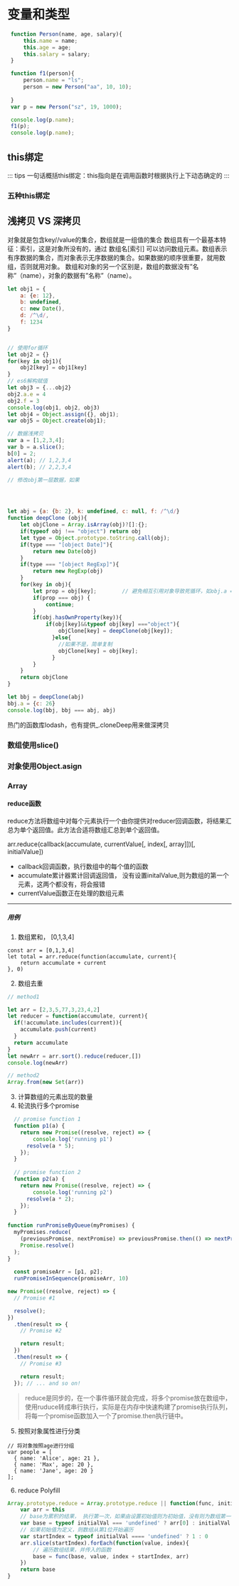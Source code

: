 
# 变量和类型

```js
 function Person(name, age, salary){
     this.name = name;
     this.age = age;
     this.salary = salary;
 }

 function f1(person){
     person.name = "ls";
     person = new Person("aa", 10, 10);
    
 }
 var p = new Person("sz", 19, 1000);

 console.log(p.name);
 f1(p);
 console.log(p.name);


```


## this绑定

::: tips
一句话概括this绑定：this指向是在调用函数时根据执行上下动态确定的
:::

### 五种this绑定



## 浅拷贝 VS 深拷贝




对象就是包含key//value的集合，数组就是一组值的集合
数组具有一个最基本特征：索引，这是对象所没有的，通过 数组名[索引] 可以访问数组元素。数组表示有序数据的集合，而对象表示无序数据的集合。如果数据的顺序很重要，就用数组，否则就用对象。
数组和对象的另一个区别是，数组的数据没有”名称”（name），对象的数据有”名称”（name）。

```js
let obj1 = {
    a: {e: 12},
    b: undefined,
    c: new Date(),
    d: /^\d/,
    f: 1234
}


// 使用for循环
let obj2 = {}
for(key in obj1){
    obj2[key] = obj1[key] 
}
// es6解构赋值
let obj3 = {...obj2}
obj2.a.e = 4
obj2.f = 3
console.log(obj1, obj2, obj3)
let obj4 = Object.assign({}, obj1);
var obj5 = Object.create(obj1);

// 数据浅拷贝
var a = [1,2,3,4];
var b = a.slice();
b[0] = 2;
alert(a); // 1,2,3,4
alert(b); // 2,2,3,4

// 修改obj第一层数据，如果




let abj = {a: {b: 2}, k: undefined, c: null, f: /^\d/}
function deepClone (obj){
    let objClone = Array.isArray(obj)?[]:{};
    if(typeof obj !== "object") return obj
    let type = Object.prototype.toString.call(obj);
    if(type === "[object Date]"){
        return new Date(obj)
    }
    if(type === "[object RegExp]"){
        return new RegExp(obj)
    }
    for(key in obj){
        let prop = obj[key];        // 避免相互引用对象导致死循环，如obj.a = obj的情况
        if(prop === obj) {            
            continue;
        }     
        if(obj.hasOwnProperty(key)){
            if(obj[key]&&typeof obj[key] ==="object"){
                objClone[key] = deepClone(obj[key]);
              }else{
                //如果不是，简单复制
                objClone[key] = obj[key];
              }
        }
    }
    return objClone
}

let bbj = deepClone(abj)
bbj.a = {c: 26}
console.log(bbj, bbj === abj, abj)

```
热门的函数库lodash，也有提供_.cloneDeep用来做深拷贝


### 数组使用slice()

### 对象使用Object.asign


### Array


#### reduce函数

reduce方法将数组中对每个元素执行一个由你提供对reducer回调函数，将结果汇总为单个返回值。此方法合适将数组汇总到单个返回值。

arr.reduce(callback(accumulate, currentValue[, index[, array]])[, initialValue])

- callback回调函数，执行数组中的每个值的函数
- accumulate累计器累计回调返回值， 没有设置initalValue,则为数组的第一个元素，这两个都没有，将会报错
- currentValue函数正在处理的数组元素


---------------
##### 用例 

1. 数组累和， [0,1,3,4]
```
const arr = [0,1,3,4]
let total = arr.reduce(function(accumulate, current){
    return accumulate + current
}, 0)
```

2. 数组去重

```js
// method1

let arr = [2,3,5,77,3,23,4,2]
let reducer = function(accumulate, current){
  if(!accumulate.includes(current)){
    accumulate.push(current)
  }
  return accumulate
}
let newArr = arr.sort().reduce(reducer,[])
console.log(newArr)

// method2
Array.from(new Set(arr))
```
3. 计算数组的元素出现的数量
4. 轮流执行多个promise
```js
  // promise function 1
  function p1(a) {
    return new Promise((resolve, reject) => {
        console.log('running p1')
      resolve(a * 5);
    });
  }
  
  // promise function 2
  function p2(a) {
    return new Promise((resolve, reject) => {
        console.log('running p2')
      resolve(a * 2);
    });
  }
  
function runPromiseByQueue(myPromises) {
  myPromises.reduce(
    (previousPromise, nextPromise) => previousPromise.then(() => nextPromise()),
    Promise.resolve()
  );
}
  
  const promiseArr = [p1, p2];
  runPromiseInSequence(promiseArr, 10)

new Promise((resolve, reject) => {
  // Promise #1

  resolve();
})
  .then(result => {
    // Promise #2

    return result;
  })
  .then(result => {
    // Promise #3

    return result;
  }); // ... and so on!

```
> reduce是同步的，在一个事件循环就会完成，将多个promise放在数组中，使用ruduce转成串行执行，实际是在内存中快速构建了promise执行队列，将每一个promise函数加入一个了promise.then执行链中。

5. 按照对象属性进行分类
```
// 将对象按照age进行分组
var people = [
  { name: 'Alice', age: 21 },
  { name: 'Max', age: 20 },
  { name: 'Jane', age: 20 }
];
```
6. reduce Polyfill

```js
Array.prototype.reduce = Array.prototype.reduce || function(func, initialVal){
    var arr = this
    // base为累积的结果， 执行第一次，如果由设置初始值则为初始值，没有则为数组第一位
    var base = typeof initialVal === 'undefined' ? arr[0] : initialVal
    // 如果初始值为定义，则数组从第1位开始遍历
    var startIndex = typeof initialVal ==== 'undefined' ? 1 : 0
    arr.slice(startIndex).forEach(function(value, index){
        // 遍历数组结果，并传入的函数
        base = func(base, value, index + startIndex, arr)
    })
    return base
}

```
